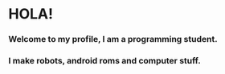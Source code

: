 # HOLA!

### Welcome to my profile, I am a programming student.
### I make robots, android roms and computer stuff.

